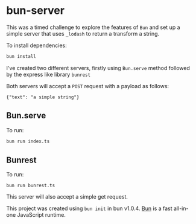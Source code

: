 # bun-server

This was a timed challenge to explore the features of `Bun` and set up a simple server that uses `_lodash` to return a transform a string.

To install dependencies:

```bash
bun install
```

I've created two different servers, firstly using `Bun.serve` method followed by the express like library `bunrest`

Both servers will accept a `POST` request with a payload as follows:

```
{"text": "a simple string"}
```

## Bun.serve

To run:

```bash
bun run index.ts
```

## Bunrest

To run:

```
bun run bunrest.ts
```

This server will also accept a simple get request.

This project was created using `bun init` in bun v1.0.4. [Bun](https://bun.sh) is a fast all-in-one JavaScript runtime.

